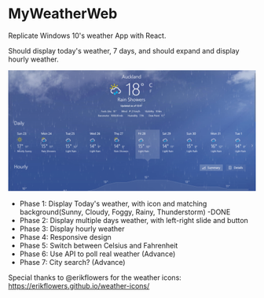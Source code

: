 # MyWeatherWeb
Replicate Windows 10's weather App with React.

Should display today's weather, 7 days, and should expand and display hourly weather.

![alt text](https://github.com/96LLeGend/MyWeatherWeb/blob/master/Design.PNG?raw=true)

- Phase 1: Display Today's weather, with icon and matching background(Sunny, Cloudy, Foggy, Rainy, Thunderstorm) -DONE
- Phase 2: Display multiple days weather, with left-right slide and button
- Phase 3: Display hourly weather
- Phase 4: Responsive design
- Phase 5: Switch between Celsius and Fahrenheit
- Phase 6: Use API to poll real weather  (Advance)
- Phase 7: City search? (Advance)

Special thanks to @erikflowers for the weather icons: https://erikflowers.github.io/weather-icons/
